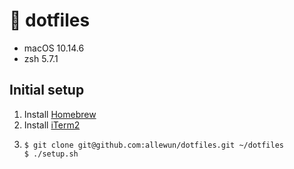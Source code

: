 # 🚥 dotfiles

- macOS 10.14.6
- zsh 5.7.1

##  Initial setup

1. Install [Homebrew](https://brew.sh/)
2. Install [iTerm2](https://iterm2.com/)
3. ```
   $ git clone git@github.com:allewun/dotfiles.git ~/dotfiles
   $ ./setup.sh
   ```


